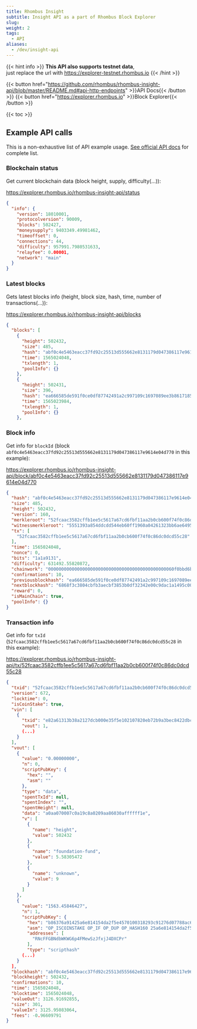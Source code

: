 ```yaml
---
title: Rhombus Insight
subtitle: Insight API as a part of Rhombus Block Explorer
slug:
weight: 2
tags:
  - API
aliases:
  - /dev/insight-api
---
```


{{< hint info >}}
**This API also supports testnet data**,\
just replace the url with https://explorer-testnet.rhombus.io
{{< /hint >}}

{{< button href="https://github.com/rhombus/rhombus-insight-api/blob/master/README.md#api-http-endpoints" >}}API Docs{{< /button >}}
{{< button href="https://explorer.rhombus.io" >}}Block Explorer{{< /button >}}

{{< toc >}}


## Example API calls

This is a non-exhaustive list of API example usage. [See official API docs](https://github.com/rhombus/rhombus-insight-api/blob/master/README.md#api-http-endpoints) for complete list.

### Blockchain status

Get current blockchain data (block height, supply, difficulty(...)):

https://explorer.rhombus.io/rhombus-insight-api/status

```json
{
  "info": {
    "version": 18010001,
    "protocolversion": 90009,
    "blocks": 502427,
    "moneysupply": 9403349.49981462,
    "timeoffset": 0,
    "connections": 44,
    "difficulty": 957991.7980531633,
    "relayfee": 0.00001,
    "network": "main"
  }
}
```

### Latest blocks

Gets latest blocks info (height, block size, hash, time, number of transactions(...)):

https://explorer.rhombus.io/rhombus-insight-api/blocks

```json
{
  "blocks": [
    {
      "height": 502432,
      "size": 485,
      "hash": "abf0c4e5463eacc37fd92c25513d555662e8131179d047386117e9614e04d770",
      "time": 1565024048,
      "txlength": 1,
      "poolInfo": {}
    },
    {
      "height": 502431,
      "size": 396,
      "hash": "ea666585de591f0ce0df87742491a2c997109c1697089ee3b8617185031991a6",
      "time": 1565023984,
      "txlength": 1,
      "poolInfo": {}
    },
```

### Block info

Get info for `blockId` (block `abf0c4e5463eacc37fd92c25513d555662e8131179d047386117e9614e04d770` in this example):

https://explorer.rhombus.io/rhombus-insight-api/block/abf0c4e5463eacc37fd92c25513d555662e8131179d047386117e9614e04d770

```json
{
  "hash": "abf0c4e5463eacc37fd92c25513d555662e8131179d047386117e9614e04d770",
  "size": 485,
  "height": 502432,
  "version": 160,
  "merkleroot": "52fcaac3582cffb1ee5c5617a67cd6fbf11aa2b0cb600f74f0c86dc0dcd55c28",
  "witnessmerkleroot": "5551393a854ddcdd544eb60ff1960a04261323bb6ae6495bbaa0eda40626cbc5",
  "tx": [
    "52fcaac3582cffb1ee5c5617a67cd6fbf11aa2b0cb600f74f0c86dc0dcd55c28"
  ],
  "time": 1565024048,
  "nonce": 0,
  "bits": "1a1a9131",
  "difficulty": 631492.55820872,
  "chainwork": "000000000000000000000000000000000000000000000060f0bbd6bf421ba693",
  "confirmations": 10,
  "previousblockhash": "ea666585de591f0ce0df87742491a2c997109c1697089ee3b8617185031991a6",
  "nextblockhash": "6868f3c3804cbfb3aecbf3853b0df32342e00c9dac1a1495c00ea5e399fd3d34",
  "reward": 0,
  "isMainChain": true,
  "poolInfo": {}
}
```

### Transaction info

Get info for `txId` (`52fcaac3582cffb1ee5c5617a67cd6fbf11aa2b0cb600f74f0c86dc0dcd55c28` in this example):

https://explorer.rhombus.io/rhombus-insight-api/tx/52fcaac3582cffb1ee5c5617a67cd6fbf11aa2b0cb600f74f0c86dc0dcd55c28

```json
{
  "txid": "52fcaac3582cffb1ee5c5617a67cd6fbf11aa2b0cb600f74f0c86dc0dcd55c28",
  "version": 672,
  "locktime": 0,
  "isCoinStake": true,
  "vin": [
    {
      "txid": "e82a61313b38a2127dcb000e35f5e102107820eb72b9a3bec8422dbceaf6c60b",
      "vout": 1,
      (...)
    }
  ],
  "vout": [
    {
      "value": "0.00000000",
      "n": 0,
      "scriptPubKey": {
        "hex": "",
        "asm": ""
      },
      "type": "data",
      "spentTxId": null,
      "spentIndex": "",
      "spentHeight": null,
      "data": "a0aa070007c0a19c8a0209aa86030affffff1e",
      "v": [
        {
          "name": "height",
          "value": 502432
        },
        {
          "name": "foundation-fund",
          "value": 5.58305472
        },
        {
          "name": "unknown",
          "value": 9
        }
      ]
    },
    {
      "value": "1563.45846427",
      "n": 1,
      "scriptPubKey": {
        "hex": "b86376a91425a6e814154da2f5e4570100318293c91276d07788ac67a91492342ed9db0c6090d81d8aff95f014f693784b888768",
        "asm": "OP_ISCOINSTAKE OP_IF OP_DUP OP_HASH160 25a6e814154da2f5e4570100318293c91276d077 OP_EQUALVERIFY OP_CHECKSIG OP_ELSE OP_HASH160 92342ed9db0c6090d81d8aff95f014f693784b88 OP_EQUAL OP_ENDIF",
        "addresses": [
          "RNcFFGBNdbWKWG6p4FMewSzJfxjJ4DXCPr"
        ],
        "type": "scripthash"
      (...)
    }
  ],
  "blockhash": "abf0c4e5463eacc37fd92c25513d555662e8131179d047386117e9614e04d770",
  "blockheight": 502432,
  "confirmations": 10,
  "time": 1565024048,
  "blocktime": 1565024048,
  "valueOut": 3126.91692855,
  "size": 301,
  "valueIn": 3125.95083064,
  "fees": -0.96609791
}
```